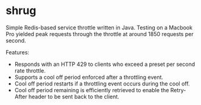 shrug
=====

Simple Redis-based service throttle written in Java. Testing on a Macbook Pro yielded peak requests through the throttle at around 1850 requests per second.

Features:
* Responds with an HTTP 429 to clients who exceed a preset per second rate throttle.
* Supports a cool off period enforced after a throttling event.
* Cool off period restarts if a throttling event occurs during the cool off.
* Cool off period remaining is efficiently retrieved to enable the Retry-After header to be sent back to the client.